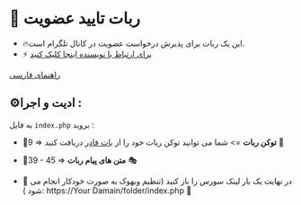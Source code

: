 # 🤖 ربات تایید عضویت
- 🔥این یک ربات برای پذیرش درخواست عضویت در کانال تلگرام است.
- ⚡️ [برای ارتباط با نویسنده اینجا کلیک کنید](https://t.me/ixAmirCom)

[راهنمای فارسی](https://github.com/ixAmirCom/commenter/blob/main/lan/README.fa.md)

## ⚙️ادیت و اجرا :

به فایل ` index.php ` بروید :

 - 📌9 => **توکن ربات** => شما می توانید توکن ربات خود را از [بات فادر](https://t.me/botfather) دریافت کنید 🤖

- 📌39 - 45 =>  **متن های پیام ربات** 🎭

- 📌 در نهایت یک بار لینک سورس را باز کنید (تنظیم وبهوک به صورت خودکار انجام می شود ): https://Your Damain/folder/index.php 🔗

